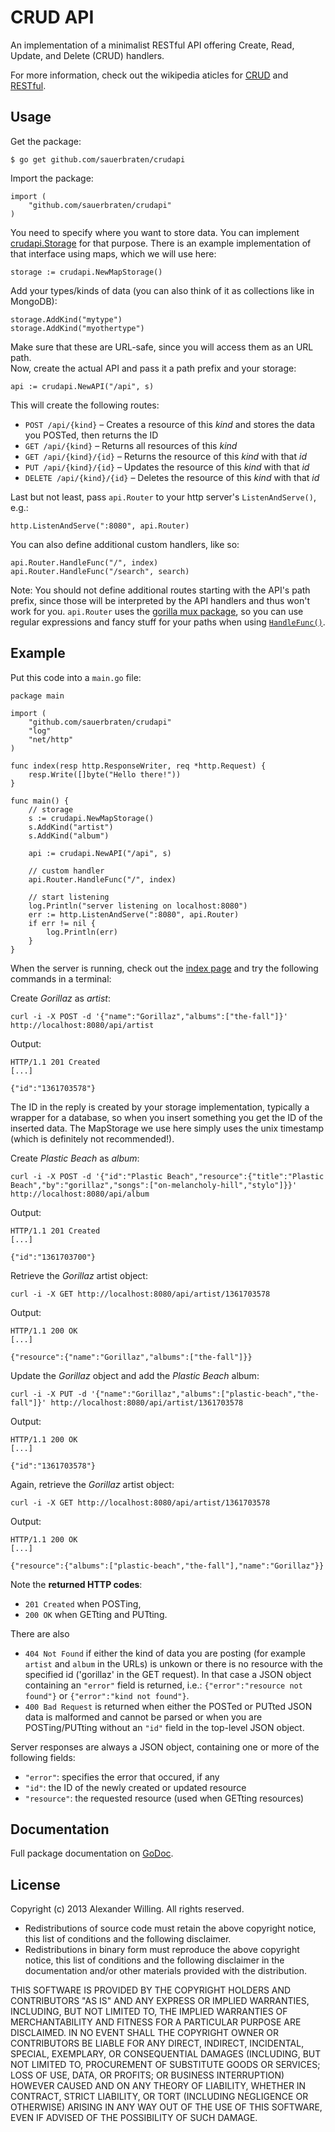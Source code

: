# CRUD API

An implementation of a minimalist RESTful API offering Create, Read, Update, and Delete (CRUD) handlers.

For more information, check out the wikipedia aticles for [CRUD](http://en.wikipedia.org/wiki/Create,_read,_update_and_delete) and [RESTful](http://en.wikipedia.org/wiki/RESTful).

## Usage

Get the package:

	$ go get github.com/sauerbraten/crudapi

Import the package:

	import (
		"github.com/sauerbraten/crudapi"
	)

You need to specify where you want to store data. You can implement [crudapi.Storage](http://godoc.org/github.com/sauerbraten/crudapi#Storage) for that purpose. There is an example implementation of that interface using maps, which we will use here:

	storage := crudapi.NewMapStorage()

Add your types/kinds of data (you can also think of it as collections like in MongoDB):

	storage.AddKind("mytype")
	storage.AddKind("myothertype")

Make sure that these are URL-safe, since you will access them as an URL path.  
Now, create the actual API and pass it a path prefix and your storage:

	api := crudapi.NewAPI("/api", s)

This will create the following routes:

- `POST /api/{kind}` – Creates a resource of this *kind* and stores the data you POSTed, then returns the ID
- `GET /api/{kind}` – Returns all resources of this *kind*
- `GET /api/{kind}/{id}` – Returns the resource of this *kind* with that *id*
- `PUT /api/{kind}/{id}` – Updates the resource of this *kind* with that *id*
- `DELETE /api/{kind}/{id}` – Deletes the resource of this *kind* with that *id*

Last but not least, pass `api.Router` to your http server's `ListenAndServe()`, e.g.:

	http.ListenAndServe(":8080", api.Router)

You can also define additional custom handlers, like so:

	api.Router.HandleFunc("/", index)
	api.Router.HandleFunc("/search", search)

Note: You should not define additional routes starting with the API's path prefix, since those will be interpreted by the API handlers and thus won't work for you. `api.Router` uses the [gorilla mux package](http://www.gorillatoolkit.org/pkg/mux), so you can use regular expressions and fancy stuff for your paths when using [`HandleFunc()`](http://www.gorillatoolkit.org/pkg/mux#Route.HandlerFunc).


## Example

Put this code into a `main.go` file:

	package main

	import (
		"github.com/sauerbraten/crudapi"
		"log"
		"net/http"
	)

	func index(resp http.ResponseWriter, req *http.Request) {
		resp.Write([]byte("Hello there!"))
	}

	func main() {
		// storage
		s := crudapi.NewMapStorage()
		s.AddKind("artist")
		s.AddKind("album")

		api := crudapi.NewAPI("/api", s)

		// custom handler
		api.Router.HandleFunc("/", index)

		// start listening
		log.Println("server listening on localhost:8080")
		err := http.ListenAndServe(":8080", api.Router)
		if err != nil {
			log.Println(err)
		}
	}

When the server is running, check out the [index page](http://localhost:8080/) and try the following commands in a terminal:

Create *Gorillaz* as *artist*:

	curl -i -X POST -d '{"name":"Gorillaz","albums":["the-fall"]}' http://localhost:8080/api/artist

Output:

	HTTP/1.1 201 Created
	[...]

	{"id":"1361703578"}

The ID in the reply is created by your storage implementation, typically a wrapper for a database, so when you insert something you get the ID of the inserted data. The MapStorage we use here simply uses the unix timestamp (which is definitely not recommended!).

Create *Plastic Beach* as *album*:

	curl -i -X POST -d '{"id":"Plastic Beach","resource":{"title":"Plastic Beach","by":"gorillaz","songs":["on-melancholy-hill","stylo"]}}' http://localhost:8080/api/album

Output:

	HTTP/1.1 201 Created
	[...]

	{"id":"1361703700"}

Retrieve the *Gorillaz* artist object:

	curl -i -X GET http://localhost:8080/api/artist/1361703578

Output:

	HTTP/1.1 200 OK
	[...]

	{"resource":{"name":"Gorillaz","albums":["the-fall"]}}

Update the *Gorillaz* object and add the *Plastic Beach* album:

	curl -i -X PUT -d '{"name":"Gorillaz","albums":["plastic-beach","the-fall"]}' http://localhost:8080/api/artist/1361703578

Output:

	HTTP/1.1 200 OK
	[...]

	{"id":"1361703578"}

Again, retrieve the *Gorillaz* artist object:

	curl -i -X GET http://localhost:8080/api/artist/1361703578

Output:

	HTTP/1.1 200 OK
	[...]

	{"resource":{"albums":["plastic-beach","the-fall"],"name":"Gorillaz"}}


Note the **returned HTTP codes**:

- `201 Created` when POSTing,
- `200 OK` when GETting and PUTting.

There are also

- `404 Not Found` if either the kind of data you are posting (for example `artist` and `album` in the URLs) is unkown or there is no resource with the specified id ('gorillaz' in the GET request). In that case a JSON object containing an `"error"` field is returned, i.e.: `{"error":"resource not found"}` or `{"error":"kind not found"}`.
- `400 Bad Request` is returned when either the POSTed or PUTted JSON data is malformed and cannot be parsed or when you are POSTing/PUTting without an `"id"` field in the top-level JSON object.

Server responses are always a JSON object, containing one or more of the following fields:

- `"error"`: specifies the error that occured, if any
- `"id"`: the ID of the newly created or updated resource
- `"resource"`: the requested resource (used when GETting resources)


## Documentation

Full package documentation on [GoDoc](http://godoc.org/github.com/sauerbraten/crudapi).

## License

Copyright (c) 2013 Alexander Willing. All rights reserved.

- Redistributions of source code must retain the above copyright notice, this list of conditions and the following disclaimer.
- Redistributions in binary form must reproduce the above copyright notice, this list of conditions and the following disclaimer in the documentation and/or other materials provided with the distribution.

THIS SOFTWARE IS PROVIDED BY THE COPYRIGHT HOLDERS AND CONTRIBUTORS	"AS IS" AND ANY EXPRESS OR IMPLIED WARRANTIES, INCLUDING, BUT NOT LIMITED TO, THE IMPLIED WARRANTIES OF MERCHANTABILITY AND FITNESS FOR A PARTICULAR PURPOSE ARE DISCLAIMED. IN NO EVENT SHALL THE COPYRIGHT OWNER OR CONTRIBUTORS BE LIABLE FOR ANY DIRECT, INDIRECT, INCIDENTAL, SPECIAL, EXEMPLARY, OR CONSEQUENTIAL DAMAGES (INCLUDING, BUT NOT LIMITED TO, PROCUREMENT OF SUBSTITUTE GOODS OR SERVICES; LOSS OF USE, DATA, OR PROFITS; OR BUSINESS INTERRUPTION) HOWEVER CAUSED AND ON ANY THEORY OF LIABILITY, WHETHER IN CONTRACT, STRICT LIABILITY, OR TORT (INCLUDING NEGLIGENCE OR OTHERWISE) ARISING IN ANY WAY OUT OF THE USE OF THIS SOFTWARE, EVEN IF ADVISED OF THE POSSIBILITY OF SUCH DAMAGE.